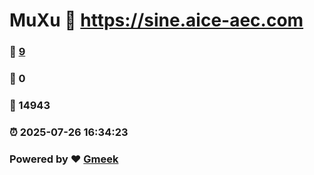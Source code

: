 # MuXu :link: https://sine.aice-aec.com 
### :page_facing_up: [9](https://sine.aice-aec.com/tag.html) 
### :speech_balloon: 0 
### :hibiscus: 14943 
### :alarm_clock: 2025-07-26 16:34:23 
### Powered by :heart: [Gmeek](https://github.com/Meekdai/Gmeek)
